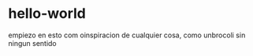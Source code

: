 # hello-world
empiezo en esto com oinspiracion de cualquier cosa, como unbrocoli sin ningun sentido 
